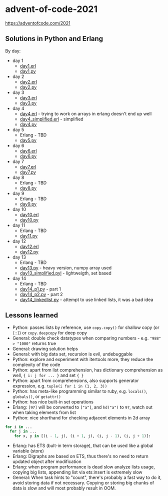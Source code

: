 # advent-of-code-2021
https://adventofcode.com/2021

## Solutions in Python and Erlang
By day:
- day 1
  - [day1.erl](day1/day1.erl)
  - [day1.py](day1/day1.py)
- day 2
  - [day2.erl](day2/day2.erl)
  - [day2.py](day2/day2.py)
- day 3
  - [day3.erl](day3/day3.erl)
  - [day3.py](day3/day3.py)
- day 4
  - [day4.erl](day4/day4.erl) - trying to work on arrays in erlang doesn't end up well
  - [day4_simplified.erl](day4/day4_simplified.erl) - simplified
  - [day4.py](day4/day4.py)
- day 5
  - Erlang - TBD
  - [day5.py](day5/day5.py)
- day 6
  - [day6.erl](day6/day6.erl)
  - [day6.py](day6/day6.py)
- day 7
  - [day7.erl](day7/day7.erl)
  - [day7.py](day7/day7.py)
- day 8
  - Erlang - TBD
  - [day8.py](day8/day8.py)
- day 9
  - Erlang - TBD
  - [day9.py](day9/day9.py)
- day 10
  - [day10.erl](day10/day10.erl)
  - [day10.py](day10/day10.py)
- day 11
  - Erlang - TBD
  - [day11.py](day11/day1.py)
- day 12
  - [day12.erl](day12/day12.erl)
  - [day12.py](day12/day12.py)
- day 13
  - Erlang - TBD
  - [day13.py](day13/day13.py) - heavy version, numpy array used
  - [day13_simplified.pyl](day13/day13_simplified.py) - lightweigth, set based
- day 14
  - Erlang - TBD
  - [day14_p1.py](day14/day14_p1.py) - part 1
  - [day14_p2.py](day14/day14_p2.py) - part 2
  - [day14_linkedlist.py](day14/day14_linkedlist.py) - attempt to use linked lists, it was a bad idea

## Lessons learned
- Python: passes lists by reference, use `copy.copy()` for shallow copy (or `[:]`) or `copy.deepcopy` for deep copy
- General: double check datatypes when comparing numbers - e.g. `"988" > "1000"` returns true
- General: drawing solution helps
- General: with big data set, recursion is evil, undebuggable
- Python: explore and experiment with itertools more, they reduce the complexity of the code
- Python: apart from list comprehension, has dictionary comprehension as well, `{ i: j for ... }` and set `{ }`
- Python: apart from comprehensions, also supports generator expression, e.g. `tuple(i for i in (1, 2, 3))`
- Python: has meta-like programming similar to ruby, e.g. `locals()`, `globals()`, or `getattr()`
- Python: has nice built-in set operations
- Erlang: `[97]` will be converted to `["a"]`, and `hd("a")` to `97`, watch out when taking elements from list
- Python: nice shorthand for checking adjacent elements in 2d array
```python
for i in ...
  for j in ...
    for x, y in [(i - 1, j), (i + 1, j), (i, j - 1), (i, j + 1)]:
```
- Erlang: has ETS (bult-in term storage), that can be used like a global variable (store)
- Erlang: Digraphs are based on ETS, thus there's no need to return updated object after modification
- Erlang: when program performance is dead slow analyze lists usage, copying big lists, appending list via ets:insert is extremely slow
- General: When task hints to "count", there's probably a fast way to do it, avoid storing data if not necessary. Copying or storing big chunks of data is slow and will most probably result in OOM. 
